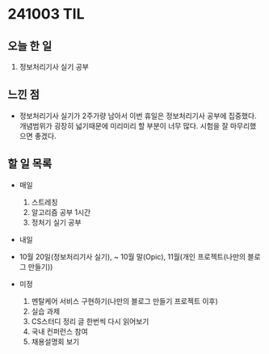 # 241003 TIL

## 오늘 한 일
1. 정보처리기사 실기 공부

## 느낀 점
  - 정보처리기사 실기가 2주가량 남아서 이번 휴일은 정보처리기사 공부에 집중했다. 개념범위가 굉장히 넓기때문에 미리미리 할 부분이 너무 많다. 시험을 잘 마무리했으면 좋겠다.

## 할 일 목록
  - 매일
    1. 스트레칭
    2. 알고리즘 공부 1시간
    3. 정처기 실기 공부

  - 내일

  - 10월 20일(정보처리기사 실기), ~ 10월 말(Opic), 11월(개인 프로젝트(나만의 블로그 만들기))

  - 미정
    1. 멘탈케어 서비스 구현하기(나만의 블로그 만들기 프로젝트 이후)
    2. 실습 과제
    3. CS스터디 정리 글 한번씩 다시 읽어보기
    4. 국내 컨퍼런스 참여
    5. 채용설명회 보기